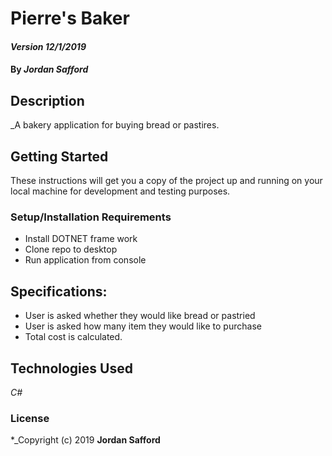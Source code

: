# Pierre's Baker

#### _Version 12/1/2019_

#### By _**Jordan Safford**_

## Description

_A bakery application for buying bread or pastires.

## Getting Started

These instructions will get you a copy of the project up and running on your local machine for development and testing purposes.

### Setup/Installation Requirements
* Install DOTNET frame work
* Clone repo to desktop
* Run application from console

## Specifications:
* User is asked whether they would like bread or pastried
* User is asked how many item they would like to purchase
* Total cost is calculated.

## Technologies Used

_C#_

### License

*_Copyright (c) 2019 **Jordan Safford**